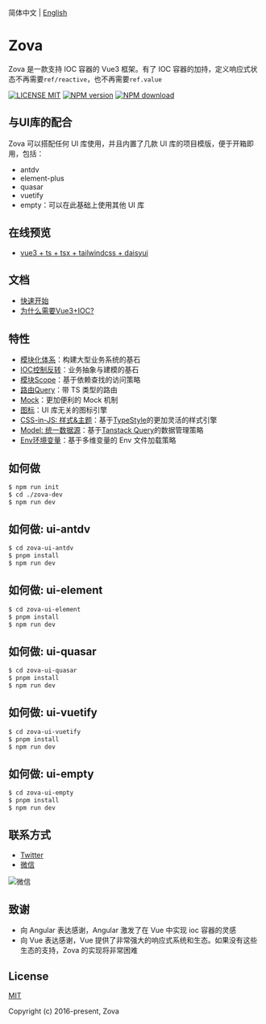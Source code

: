 简体中文 | [English](./README.md)

# Zova

Zova 是一款支持 IOC 容器的 Vue3 框架。有了 IOC 容器的加持，定义响应式状态不再需要`ref/reactive`，也不再需要`ref.value`

[![LICENSE MIT][license-image]][license-url]
[![NPM version][npm-image]][npm-url]
[![NPM download][download-image]][download-url]

[license-image]: https://img.shields.io/badge/license-MIT-blue.svg
[license-url]: https://github.com/cabloy/zova/blob/master/LICENSE
[npm-image]: https://img.shields.io/npm/v/zova.svg?style=flat-square
[npm-url]: https://npmjs.com/package/zova
[download-image]: https://img.shields.io/npm/dm/zova?color=orange&label=npm%20downloads
[download-url]: https://npmjs.com/package/zova

## 与UI库的配合

Zova 可以搭配任何 UI 库使用，并且内置了几款 UI 库的项目模版，便于开箱即用，包括：

- antdv
- element-plus
- quasar
- vuetify
- empty：可以在此基础上使用其他 UI 库

## 在线预览

- [vue3 + ts + tsx + tailwindcss + daisyui](https://zova.js.org/zova-demo/)

## 文档

- [快速开始](https://zova.js.org/zh/guide/start/introduction.html)
- [为什么需要Vue3+IOC?](https://zova.js.org/zh/guide/start/why.html)

## 特性

- [模块化体系](https://zova.js.org/zh/guide/essentials/modularization/module.html)：构建大型业务系统的基石
- [IOC控制反转](https://zova.js.org/zh/guide/essentials/ioc/introduction.html)：业务抽象与建模的基石
- [模块Scope](https://zova.js.org/zh/guide/essentials/scope/introduction.html)：基于依赖查找的访问策略
- [路由Query](https://zova.js.org/zh/guide/techniques/router/route-query.html)：带 TS 类型的路由
- [Mock](https://zova.js.org/zh/guide/techniques/mock/introduction.html)：更加便利的 Mock 机制
- [图标](https://zova.js.org/zh/guide/techniques/icon/icon-engine.html)：UI 库无关的图标引擎
- [CSS-in-JS: 样式&主题](https://zova.js.org/zh/guide/techniques/css-in-js/introduction.html)：基于[TypeStyle](https://github.com/typestyle/typestyle)的更加灵活的样式引擎
- [Model: 统一数据源](https://zova.js.org/zh/guide/techniques/model/introduction.html)：基于[Tanstack Query](https://tanstack.com/query/latest/docs/framework/vue/overview)的数据管理策略
- [Env环境变量](https://zova.js.org/zh/guide/techniques/env/introduction.html)：基于多维变量的 Env 文件加载策略

## 如何做

```bash
$ npm run init
$ cd ./zova-dev
$ npm run dev
```

## 如何做: ui-antdv

```bash
$ cd zova-ui-antdv
$ pnpm install
$ npm run dev
```

## 如何做: ui-element

```bash
$ cd zova-ui-element
$ pnpm install
$ npm run dev
```

## 如何做: ui-quasar

```bash
$ cd zova-ui-quasar
$ pnpm install
$ npm run dev
```

## 如何做: ui-vuetify

```bash
$ cd zova-ui-vuetify
$ pnpm install
$ npm run dev
```

## 如何做: ui-empty

```bash
$ cd zova-ui-empty
$ pnpm install
$ npm run dev
```

## 联系方式

- [Twitter](https://twitter.com/zhennann2024)
- [微信](./zova-docs/zh/assets/img/wx-zhennann.jpg)

![微信](./zova-docs/zh/assets/img/wx-zhennann.jpg)

## 致谢

- 向 Angular 表达感谢，Angular 激发了在 Vue 中实现 ioc 容器的灵感
- 向 Vue 表达感谢，Vue 提供了非常强大的响应式系统和生态。如果没有这些生态的支持，Zova 的实现将非常困难

## License

[MIT](./LICENSE)

Copyright (c) 2016-present, Zova

